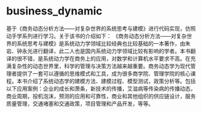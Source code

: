 # business_dynamic

基于《商务动态分析方法——对复杂世界的系统思考与建模》进行代码实现，仿照动手学系列进行学习。关于该书的介绍如下：
《商务动态分析方法——对复杂世界的系统思考与建模》是系统动力学领域比较经典也比较基础的一本著作，由朱岩、钟永光进行翻译，此二人也是国内系统动力学领域比较有影响的学者。本书翻译的很不错，是系统动力学在商务上的应用，对数学和计算机水平要求不高。在充满复杂性的动态世界里，科学的管理与决策方法越来越重要。商务动态学为现代管理者提供了一套可以遵循的思维模式和工具，成为很多商学院、管理学院的核心课程。本书介绍了系统动态学的建模方法、建模过程、模型测试，政策分析等。包括以下应用案例：企业的成长和萧条，新技术的传播，艾滋病等传染病的传播动态，商业周期，投机泡沫，预测的应用和可靠性，商业和其他组织的供应链设计，服务质量管理，交通堵塞和交通政策，项目管理和产品开发，等等。

